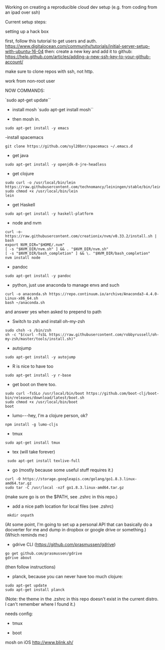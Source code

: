 Working on creating a reproducible cloud dev setup (e.g. from coding from an ipad over ssh)

Current setup steps:


setting up a hack box

first, follow this tutorial to get users and auth. https://www.digitalocean.com/community/tutorials/initial-server-setup-with-ubuntu-16-04
then: create a new key and add it to github: https://help.github.com/articles/adding-a-new-ssh-key-to-your-github-account/ 

make sure to clone repos with ssh, not http. 

work from non-root user

NOW COMMANDS:

`sudo apt-get update``

- install mosh 
`sudo apt-get install mosh``

- then mosh in.

`sudo apt-get install -y emacs`

-install spacemacs 

`git clone https://github.com/syl20bnr/spacemacs ~/.emacs.d` 

- get java 

`sudo apt-get install -y openjdk-8-jre-headless`

- get clojure 

```
sudo curl -o /usr/local/bin/lein https://raw.githubusercontent.com/technomancy/leiningen/stable/bin/lein 
sudo chmod +x /usr/local/bin/lein 
lein
```

- get Haskell 

`sudo apt-get install -y haskell-platform`

- node and nvm

```
curl -o- https://raw.githubusercontent.com/creationix/nvm/v0.33.2/install.sh | bash
export NVM_DIR="$HOME/.nvm"
[ -s "$NVM_DIR/nvm.sh" ] && . "$NVM_DIR/nvm.sh"
[ -s "$NVM_DIR/bash_completion" ] && \. "$NVM_DIR/bash_completion"
nvm install node
```

- pandoc

`sudo apt-get install -y pandoc`

- python, just use anaconda to manage envs and such

```
curl -o anaconda.sh https://repo.continuum.io/archive/Anaconda3-4.4.0-Linux-x86_64.sh
bash ~/anaconda.sh 
```

and answer yes when asked to prepend to path

- Switch to zsh and install oh-my-zsh
```
sudo chsh -s /bin/zsh
sh -c "$(curl -fsSL https://raw.githubusercontent.com/robbyrussell/oh-my-zsh/master/tools/install.sh)"
```

- autojump

`sudo apt-get install -y autojump`

- R is nice to have too

`sudo apt-get install -y r-base`

- get boot on there too. 

```
sudo curl -fsSLo /usr/local/bin/boot https://github.com/boot-clj/boot-bin/releases/download/latest/boot.sh
sudo chmod +x /usr/local/bin/boot
boot
```

- lumo---hey, I'm a clojure person, ok?

`npm install -g lumo-cljs`

- tmux

`sudo apt-get install tmux`

- tex (will take forever)

` sudo apt-get install texlive-full`

- go (mostly because some useful stuff requires it.)

```
curl -O https://storage.googleapis.com/golang/go1.8.3.linux-amd64.tar.gz 
sudo tar -C /usr/local -xzf go1.8.3.linux-amd64.tar.gz
```

(make sure go is on the $PATH, see .zshrc in this repo.)

- add a nice path location for local files (see .zshrc)

` mkdir onpath`

(At some point, I'm going to set up a personal API that can basically do a docverter for me and dump in dropbox or google drive or something.) (Which reminds me:) 

- gdrive CLI (https://github.com/prasmussen/gdrive)

```
go get github.com/prasmussen/gdrive
gdrive about
```

(then follow instructions)

- planck, because you can never have too much clojure:

```sudo add-apt-repository ppa:mfikes/planck
sudo apt-get update
sudo apt-get install planck
```

(Note: the theme in the .zshrc in this repo doesn't exist in the current distro. I can't remember where I found it.)

needs config: 

- tmux

- boot

mosh on iOS http://www.blink.sh/ 
